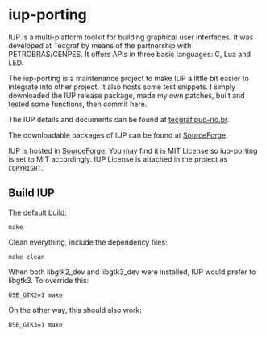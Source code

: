 # iup-porting
IUP is a multi-platform toolkit for building graphical user interfaces.
It was developed at Tecgraf by means of the partnership with PETROBRAS/CENPES.
It offers APIs in three basic languages: C, Lua and LED. 

The iup-porting is a maintenance project to make IUP a little bit easier to 
integrate into other project. It also hosts some test snippets.
I simply downloaded the IUP release package, made my own patches, built and 
tested some functions, then commit here.

The IUP details and documents can be found at [tecgraf.puc-rio.br](http://webserver2.tecgraf.puc-rio.br/iup/).

The downloadable packages of IUP can be found at [SourceForge](https://sourceforge.net/projects/iup/files/).

IUP is hosted in [SourceForge](https://sourceforge.net/projects/iup/).
You may find it is MIT License so iup-porting is set to MIT accordingly.
IUP License is attached in the project as `COPYRIGHT`.

## Build IUP
The default build:
```
make
```
Clean everything, include the dependency files:
```
make clean
```
When both libgtk2_dev and libgtk3_dev were installed, IUP would prefer to libgtk3. 
To override this:
```
USE_GTK2=1 make
```
On the other way, this should also work:
```
USE_GTK3=1 make
```



